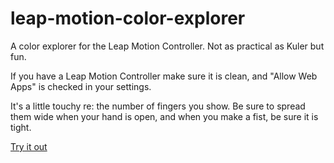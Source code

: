 leap-motion-color-explorer
==========================

A color explorer for the Leap Motion Controller. Not as practical as Kuler but fun.

If you have a Leap Motion Controller make sure it is clean, and "Allow Web Apps" is checked in your settings.

It's a little touchy re: the number of fingers you show. Be sure to spread them wide when your hand is open, and when you make a fist, be sure it is tight.

[Try it out](http://dtex.github.io/leap-motion-color-explorer/)
